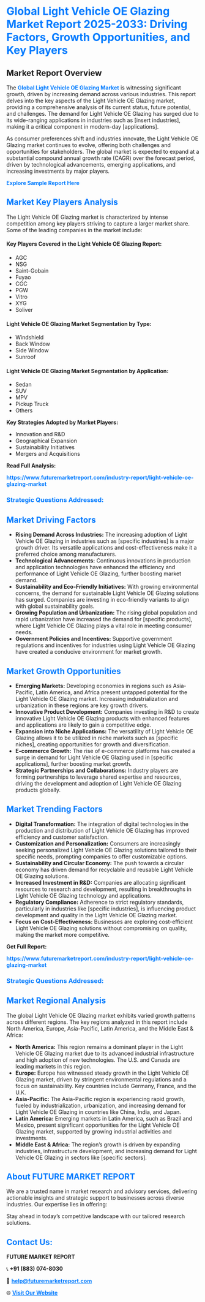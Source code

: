 <h1 style="color: #007BFF;">Global Light Vehicle OE Glazing Market Report 2025-2033: Driving Factors, Growth Opportunities, and Key Players</h1>

<section id="overview">
<h2>Market Report Overview</h2>
<p>The <a href="https://www.futuremarketreport.com/industry-report/light-vehicle-oe-glazing-market" style="color: #007BFF; text-decoration: none;"><strong>Global Light Vehicle OE Glazing Market</strong></a> is witnessing significant growth, driven by increasing demand across various industries. This report delves into the key aspects of the Light Vehicle OE Glazing market, providing a comprehensive analysis of its current status, future potential, and challenges. The demand for Light Vehicle OE Glazing has surged due to its wide-ranging applications in industries such as [insert industries], making it a critical component in modern-day [applications].</p>
<p>As consumer preferences shift and industries innovate, the Light Vehicle OE Glazing market continues to evolve, offering both challenges and opportunities for stakeholders. The global market is expected to expand at a substantial compound annual growth rate (CAGR) over the forecast period, driven by technological advancements, emerging applications, and increasing investments by major players.</p>
</section>

<section id="overview">
<p><a href="https://www.futuremarketreport.com/request-sample/reportId=64313" style="color: #007BFF; text-decoration: none;"><strong>Explore Sample Report Here</strong></a></p>
</section>

<section id="key-players">
<h2 style="color: #007BFF;">Market Key Players Analysis</h2>
<p>The Light Vehicle OE Glazing market is characterized by intense competition among key players striving to capture a larger market share. Some of the leading companies in the market include:</p>
<h4>Key Players Covered in the Light Vehicle OE Glazing Report:</h4>
<ul><li>AGC</li><li>NSG</li><li>Saint-Gobain</li><li>Fuyao</li><li>CGC</li><li>PGW</li><li>Vitro</li><li>XYG</li><li>Soliver</li></ul>
<h4>Light Vehicle OE Glazing Market Segmentation by Type:</h4>
<ul><li>Windshield</li><li>Back Window</li><li>Side Window</li><li>Sunroof</li></ul>

<h4>Light Vehicle OE Glazing Market Segmentation by Application:</h4>
<ul><li>Sedan</li><li>SUV</li><li>MPV</li><li>Pickup Truck</li><li>Others</li></ul>
<p><strong>Key Strategies Adopted by Market Players:</strong></p>
<ul>
<li>Innovation and R&D</li>
<li>Geographical Expansion</li>
<li>Sustainability Initiatives</li>
<li>Mergers and Acquisitions</li>
</ul>
</section>

<section>
<p><strong>Read Full Analysis: </strong></p><a href="https://www.futuremarketreport.com/industry-report/light-vehicle-oe-glazing-market" style="color: #007BFF; text-decoration: none;"><strong>https://www.futuremarketreport.com/industry-report/light-vehicle-oe-glazing-market</strong></a>
<h3 style="color: #007BFF;">Strategic Questions Addressed:</h3>
</section>

<section id="driving-factors">
<h2 style="color: #007BFF;">Market Driving Factors</h2>
<ul>
<li><strong>Rising Demand Across Industries:</strong> The increasing adoption of Light Vehicle OE Glazing in industries such as [specific industries] is a major growth driver. Its versatile applications and cost-effectiveness make it a preferred choice among manufacturers.</li>
<li><strong>Technological Advancements:</strong> Continuous innovations in production and application technologies have enhanced the efficiency and performance of Light Vehicle OE Glazing, further boosting market demand.</li>
<li><strong>Sustainability and Eco-Friendly Initiatives:</strong> With growing environmental concerns, the demand for sustainable Light Vehicle OE Glazing solutions has surged. Companies are investing in eco-friendly variants to align with global sustainability goals.</li>
<li><strong>Growing Population and Urbanization:</strong> The rising global population and rapid urbanization have increased the demand for [specific products], where Light Vehicle OE Glazing plays a vital role in meeting consumer needs.</li>
<li><strong>Government Policies and Incentives:</strong> Supportive government regulations and incentives for industries using Light Vehicle OE Glazing have created a conducive environment for market growth.</li>
</ul>
</section>

<section id="growth-opportunities">
<h2 style="color: #007BFF;">Market Growth Opportunities</h2>
<ul>
<li><strong>Emerging Markets:</strong> Developing economies in regions such as Asia-Pacific, Latin America, and Africa present untapped potential for the Light Vehicle OE Glazing market. Increasing industrialization and urbanization in these regions are key growth drivers.</li>
<li><strong>Innovative Product Development:</strong> Companies investing in R&D to create innovative Light Vehicle OE Glazing products with enhanced features and applications are likely to gain a competitive edge.</li>
<li><strong>Expansion into Niche Applications:</strong> The versatility of Light Vehicle OE Glazing allows it to be utilized in niche markets such as [specific niches], creating opportunities for growth and diversification.</li>
<li><strong>E-commerce Growth:</strong> The rise of e-commerce platforms has created a surge in demand for Light Vehicle OE Glazing used in [specific applications], further boosting market growth.</li>
<li><strong>Strategic Partnerships and Collaborations:</strong> Industry players are forming partnerships to leverage shared expertise and resources, driving the development and adoption of Light Vehicle OE Glazing products globally.</li>
</ul>
</section>

<section id="trending-factors">
<h2 style="color: #007BFF;">Market Trending Factors</h2>
<ul>
<li><strong>Digital Transformation:</strong> The integration of digital technologies in the production and distribution of Light Vehicle OE Glazing has improved efficiency and customer satisfaction.</li>
<li><strong>Customization and Personalization:</strong> Consumers are increasingly seeking personalized Light Vehicle OE Glazing solutions tailored to their specific needs, prompting companies to offer customizable options.</li>
<li><strong>Sustainability and Circular Economy:</strong> The push towards a circular economy has driven demand for recyclable and reusable Light Vehicle OE Glazing solutions.</li>
<li><strong>Increased Investment in R&D:</strong> Companies are allocating significant resources to research and development, resulting in breakthroughs in Light Vehicle OE Glazing technology and applications.</li>
<li><strong>Regulatory Compliance:</strong> Adherence to strict regulatory standards, particularly in industries like [specific industries], is influencing product development and quality in the Light Vehicle OE Glazing market.</li>
<li><strong>Focus on Cost-Effectiveness:</strong> Businesses are exploring cost-efficient Light Vehicle OE Glazing solutions without compromising on quality, making the market more competitive.</li>
</ul>
</section>

<section>
<p><strong>Get Full Report: </strong></p><a href="https://www.futuremarketreport.com/industry-report/light-vehicle-oe-glazing-market" style="color: #007BFF; text-decoration: none;"><strong>https://www.futuremarketreport.com/industry-report/light-vehicle-oe-glazing-market</strong></a>
<h3 style="color: #007BFF;">Strategic Questions Addressed:</h3>
</section>


<section id="regional-analysis">
<h2 style="color: #007BFF;">Market Regional Analysis</h2>
<p>The global Light Vehicle OE Glazing market exhibits varied growth patterns across different regions. The key regions analyzed in this report include North America, Europe, Asia-Pacific, Latin America, and the Middle East & Africa:</p>
<ul>
<li><strong>North America:</strong> This region remains a dominant player in the Light Vehicle OE Glazing market due to its advanced industrial infrastructure and high adoption of new technologies. The U.S. and Canada are leading markets in this region.</li>
<li><strong>Europe:</strong> Europe has witnessed steady growth in the Light Vehicle OE Glazing market, driven by stringent environmental regulations and a focus on sustainability. Key countries include Germany, France, and the U.K.</li>
<li><strong>Asia-Pacific:</strong> The Asia-Pacific region is experiencing rapid growth, fueled by industrialization, urbanization, and increasing demand for Light Vehicle OE Glazing in countries like China, India, and Japan.</li>
<li><strong>Latin America:</strong> Emerging markets in Latin America, such as Brazil and Mexico, present significant opportunities for the Light Vehicle OE Glazing market, supported by growing industrial activities and investments.</li>
<li><strong>Middle East & Africa:</strong> The region’s growth is driven by expanding industries, infrastructure development, and increasing demand for Light Vehicle OE Glazing in sectors like [specific sectors].</li>
</ul>
</section>

<footer>
<h2 style="color: #007BFF;">About FUTURE MARKET REPORT</h2>
<p>We are a trusted name in market research and advisory services, delivering actionable insights and strategic support to businesses across diverse industries. Our expertise lies in offering:</p>

<p>Stay ahead in today’s competitive landscape with our tailored research solutions.</p>

<h2 style="color: #007BFF;">Contact Us:</h2>
<p><strong>FUTURE MARKET REPORT</strong></p>
<p>📞 <strong>+91 (883) 074-8030</strong></p>
<p>📧 <strong><a href="mailto:help@futuremarketreport.com" style="color: #007BFF;">help@futuremarketreport.com</a></strong></p>
<p>🌐 <strong><a href="https://www.futuremarketreport.com/" style="color: #007BFF;">Visit Our Website</a></strong></p>
</footer>
